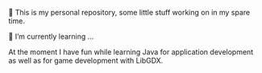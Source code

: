 💬 This is my personal repository, some little stuff working on in my spare time.

🌱 I’m currently learning ...

  At the moment I have fun while learning Java for application development as well as for game development with LibGDX.
